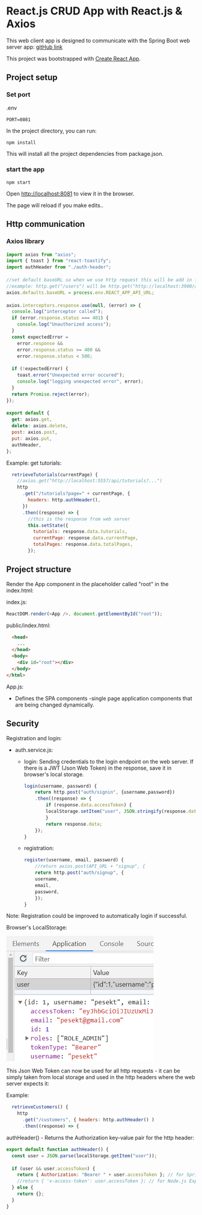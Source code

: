 # React.js CRUD App with React.js & Axios

This web client app is designed to communicate with the Spring Boot web server app: [gitHub link](https://github.com/pesekt1/SWC3-Web-Server)

This project was bootstrapped with [Create React App](https://github.com/facebook/create-react-app).

## Project setup

### Set port

.env

```
PORT=8081
```

In the project directory, you can run:

```
npm install
```

This will install all the project dependencies from package.json.

### start the app

```
npm start
```

Open [http://localhost:8081](http://localhost:8081) to view it in the browser.

The page will reload if you make edits..

## Http communication

### Axios library

```javascript
import axios from "axios";
import { toast } from "react-toastify";
import authHeader from "./auth-header";

//set default baseURL so when we use http request this will be add in front
//example: http.get("/users") will be http.get("http://localhost:3900/api/users") in development env
axios.defaults.baseURL = process.env.REACT_APP_API_URL;

axios.interceptors.response.use(null, (error) => {
  console.log("interceptor called");
  if (error.response.status === 401) {
    console.log("Unauthorized access");
  }
  const expectedError =
    error.response &&
    error.response.status >= 400 &&
    error.response.status < 500;

  if (!expectedError) {
    toast.error("Unexpected error occured");
    console.log("logging unexpected error", error);
  }
  return Promise.reject(error);
});

export default {
  get: axios.get,
  delete: axios.delete,
  post: axios.post,
  put: axios.put,
  authHeader,
};
```

Example: get tutorials:

```javascript
  retrieveTutorials(currentPage) {
    //axios.get("http://localhost:5557/api/tutorials?...")
    http
      .get("/tutorials?page=" + currentPage, {
        headers: http.authHeader(),
      })
      .then((response) => {
        //this is the response from web server
        this.setState({
          tutorials: response.data.tutorials,
          currentPage: response.data.currentPage,
          totalPages: response.data.totalPages,
        });
```

## Project structure

Render the App component in the placeholder called "root" in the index.html:

index.js:

```javascript
ReactDOM.render(<App />, document.getElementById("root"));
```

public/index.html:

```html
  <head>
    ...
  </head>
  <body>
    <div id="root"></div>
  </body>
</html>
```

App.js:

- Defines the SPA components -single page application components that are being changed dynamically.

## Security

Registration and login:

- auth.service.js:

  - login: Sending credentials to the login endpoint on the web server. If there is a JWT (Json Web Token) in the response, save it in browser's local storage.

    ```javascript
    login(username, password) {
        return http.post("auth/signin", {username,password})
        .then((response) => {
            if (response.data.accessToken) {
            localStorage.setItem("user", JSON.stringify(response.data));
            }
            return response.data;
        });
    }
    ```

  - registration:

    ```javascript
    register(username, email, password) {
        //return axios.post(API_URL + "signup", {
        return http.post("auth/signup", {
        username,
        email,
        password,
        });
    }
    ```

Note: Registration could be improved to automatically login if successful.

Browser's LocalStorage:

![LocalStorage](public/img/localStorage.png)

This Json Web Token can now be used for all http requests - it can be simply taken from local storage and used in the http headers where the web server expects it:

Example:

```javascript
  retrieveCustomers() {
    http
      .get("/customers", { headers: http.authHeader() )
      .then((response) => {
```

authHeader() - Returns the Authorization key-value pair for the http header:

```javascript
export default function authHeader() {
  const user = JSON.parse(localStorage.getItem("user"));

  if (user && user.accessToken) {
    return { Authorization: "Bearer " + user.accessToken }; // for Spring Boot server
    //return { 'x-access-token': user.accessToken }; // for Node.js Express server
  } else {
    return {};
  }
}
```
